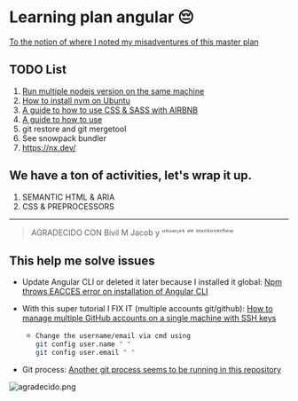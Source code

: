 # Learning plan angular 😔

[To the notion of where I noted my misadventures of this master plan](https://warp-pancake-fdf.notion.site/Roadmap-Angular-b8490e079d76429c84dd7e50dc957b26)

## TODO List

1. [Run multiple nodejs version on the same machine](https://www.loginradius.com/blog/engineering/run-multiple-nodejs-version-on-the-same-machine/)
2. [How to install nvm on Ubuntu](https://tecadmin.net/how-to-install-nvm-on-ubuntu-20-04/)
3. [A guide to how to use CSS & SASS with AIRBNB](https://github.com/airbnb/css)
4. [A guide to how to use](https://github.com/airbnb/javascript)
5. git restore and git mergetool
6. See snowpack bundler
7. https://nx.dev/

## We have a ton of activities, let's wrap it up.

1. SEMANTIC HTML & ARIA
2. CSS & PREPROCESSORS
<hr>

> AGRADECIDO CON Bivil M Jacob y ᵘˢᵘᵃʳᶦᵒˢ ᵈᵉ ˢᵗᵃᶜᵏᵒᵛᵉʳᶠˡᵒʷ

## This help me solve issues

- Update Angular CLI or deleted it later because I installed it global:
  [Npm throws EACCES error on installation of Angular CLI](https://stackoverflow.com/questions/42042300/npm-throws-eacces-error-on-installation-of-angular-cli)

- With this super tutorial I FIX IT (multiple accounts git/github):
  [How to manage multiple GitHub accounts on a single machine with SSH keys](https://www.freecodecamp.org/news/manage-multiple-github-accounts-the-ssh-way-2dadc30ccaca/)

  - ```bash
    Change the username/email via cmd using
    git config user.name " "
    git config user.email " "
    ```

- Git process: [Another git process seems to be running in this repository](https://stackoverflow.com/questions/38004148/another-git-process-seems-to-be-running-in-this-repository)

![agradecido.png](https://pbs.twimg.com/media/FSVmSX9XEAIdBjZ.png)
